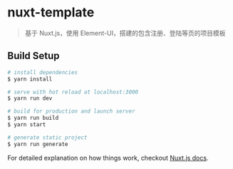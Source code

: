 # nuxt-template

> 基于 Nuxt.js，使用 Element-UI，搭建的包含注册、登陆等页的项目模板

## Build Setup

``` bash
# install dependencies
$ yarn install

# serve with hot reload at localhost:3000
$ yarn run dev

# build for production and launch server
$ yarn run build
$ yarn start

# generate static project
$ yarn run generate
```

For detailed explanation on how things work, checkout [Nuxt.js docs](https://nuxtjs.org).
